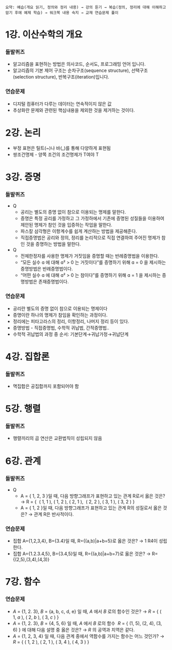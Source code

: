 ```
요약: 예습(개요 읽기, 정의와 정리 내용) → 강의 듣기 → 복습(정의, 정리에 대해 이해하고 암기 후에 예제 학습) → 워크북 내용 숙지 → 교재 연습문제 풀이
```

# 1강. 이산수학의 개요

### 돌발퀴즈

- 알고리즘을 표현하는 방법은 의사코드, 순서도, 프로그래밍 언어 입니다.
- 알고리즘의 기본 제어 구조는 순차구조(sequence structure), 선택구조(selection structure), 반복구조(iteration)입니다.

### 연습문제

- 디지털 컴퓨터가 다루는 데이터는 연속적이지 않은 값
- 추상화란 문제와 관련된 핵심내용을 제외한 것을 제거하는 것이다.

# 2강. 논리

- 부정 표현은 틸트(~)나 바(\_)를 통해 다양하게 표현됨
- 쌍조건명제 - 양쪽 조건의 조건명제가 T여야 T

# 3강. 증명

### 돌발퀴즈

- Q
  - 공리는 별도의 증명 없이 참으로 이용되는 명제를 말한다.
  - 증명은 특정 공리를 가정하고 그 가정하에서 기존에 증명된 성질들을 이용하여 제안된 명제가 참인 것을 입증하는 작업을 말한다.
  - 파스칼 삼각형은 이항계수를 쉽게 계산하는 방법을 제공해준다.
  - 직접증명법은 공리와 정의, 정리를 논리적으로 직접 연결하여 주어진 명제가 참인 것을 증명하는 방법을 말한다.
- Q
  - 전체한정자를 사용한 명제가 거짓임을 증명할 때는 반례증명법을 이용한다.
  - “모든 실수 ɑ 에 대해 ɑ² > 0 는 거짓이다”를 증명하기 위해 ɑ = 0 을 제시하는 증명방법은 반례증명법이다.
  - “어떤 실수 ɑ 에 대해 ɑ² > 0 는 참이다”를 증명하기 위해 ɑ = 1 을 제시하는 증명방법은 존재증명법이다.

### 연습문제

- 공리란 별도의 증명 없이 참으로 이용되는 명제이다
- 증명이란 하나의 명제가 참임을 확인하는 과정이다.
- 정리에는 피타고라스의 정리, 이항정리, 나머지 정리 등이 있다.
- 증명방법 - 직접증명법, 수학적 귀납법, 간적증명법..
- 수학적 귀납법의 과정 중 순서: 기본단계→귀납가정→귀납단계

# 4강. 집합론

### 돌발퀴즈

- 멱집합은 공집합까지 포함되어야 함

# 5강. 행렬

### 돌발퀴즈

- 행렬끼리의 곱 연산은 교환법칙이 성립되지 않음

# 6강. 관계

### 돌발퀴즈

- Q
  - A = { 1, 2, 3 }일 때, 다음 방향그래프가 표현하고 있는 관계 R로서 옳은 것은? → R = {  ( 1, 1 ), ( 1, 2 ), ( 2, 1 ),  ( 2, 2 ), ( 3, 1 ), ( 3, 2 ) }
  - A = { 1, 2 }일 때, 다음 방향그래프가 표현하고 있는 관계 R의 성질로서 옳은 것은? → 관계 R은 반사적이다.

### 연습문제

- 집합 A={1,2,3,4}, B={3.4}일 때, R={(a,b)|a+b=5}로 옳은 것은? → 1 R4이 성립한다.
- 집합 A={1.2.3.4,5}, B={3.4,5}일 때, R={(a,b)|a+b=7}로 옳은 것은? → R={(2,5),(3,4),(4,3)}

# 7강. 함수

### 연습문제

- *A* = {1, 2. 3}, *B* = {a, b, c, d, e} 일 때, *A* 에서 *B* 로의 함수인 것은? → *R* = { ( 1, *a* ), ( 2, *b* ), ( 3, *c* ) }
- *A* = {1, 2. 3}, *B* = {4, 5, 6} 일 때, *A* 에서 *B* 로의 함수  *R* = { (1, 5), (2, 4), (3, 6) } 에 대해 다음 설명 중 옳은 것은? → *R* 의 공역과 치역은 같다.
- *A* = {1, 2, 3, 4} 일 때, 다음 관계 중에서 역함수를 가지는 함수는 어느 것인가? → *R* = { ( 1, 2 ), ( 2, 1 ), ( 3, 4 ), ( 4, 3 ) }
